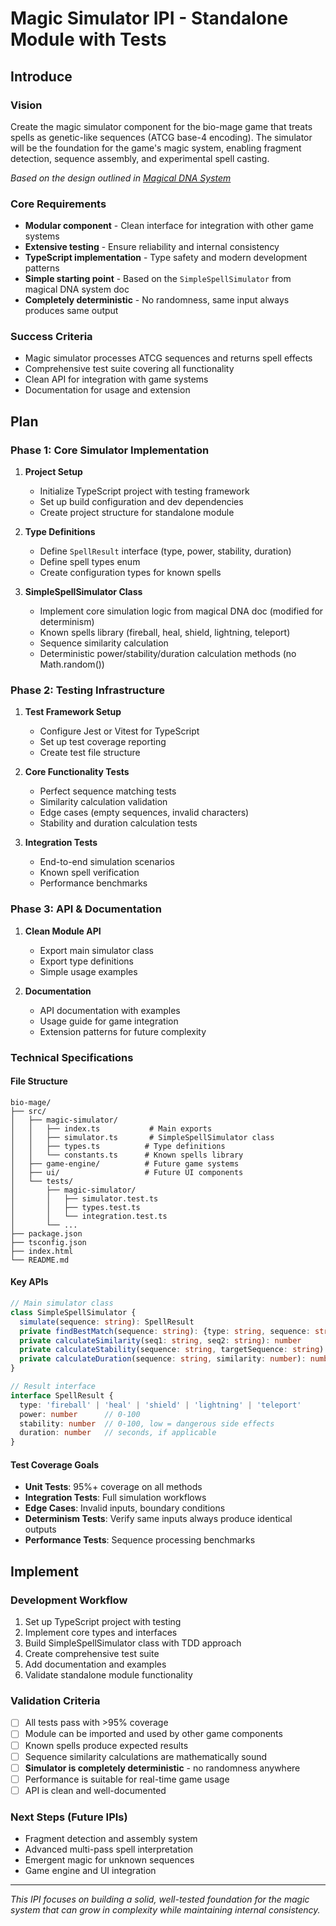 # Magic Simulator IPI - Standalone Module with Tests

## Introduce

### Vision
Create the magic simulator component for the bio-mage game that treats spells as genetic-like sequences (ATCG base-4 encoding). The simulator will be the foundation for the game's magic system, enabling fragment detection, sequence assembly, and experimental spell casting.

*Based on the design outlined in [Magical DNA System](magical_dna_system.md)*

### Core Requirements
- **Modular component** - Clean interface for integration with other game systems
- **Extensive testing** - Ensure reliability and internal consistency 
- **TypeScript implementation** - Type safety and modern development patterns
- **Simple starting point** - Based on the `SimpleSpellSimulator` from magical DNA system doc
- **Completely deterministic** - No randomness, same input always produces same output

### Success Criteria
- Magic simulator processes ATCG sequences and returns spell effects
- Comprehensive test suite covering all functionality
- Clean API for integration with game systems
- Documentation for usage and extension

## Plan

### Phase 1: Core Simulator Implementation
1. **Project Setup**
   - Initialize TypeScript project with testing framework
   - Set up build configuration and dev dependencies
   - Create project structure for standalone module

2. **Type Definitions**
   - Define `SpellResult` interface (type, power, stability, duration)
   - Define spell types enum
   - Create configuration types for known spells

3. **SimpleSpellSimulator Class**
   - Implement core simulation logic from magical DNA doc (modified for determinism)
   - Known spells library (fireball, heal, shield, lightning, teleport)
   - Sequence similarity calculation
   - Deterministic power/stability/duration calculation methods (no Math.random())

### Phase 2: Testing Infrastructure
1. **Test Framework Setup**
   - Configure Jest or Vitest for TypeScript
   - Set up test coverage reporting
   - Create test file structure

2. **Core Functionality Tests**
   - Perfect sequence matching tests
   - Similarity calculation validation
   - Edge cases (empty sequences, invalid characters)
   - Stability and duration calculation tests

3. **Integration Tests**
   - End-to-end simulation scenarios
   - Known spell verification
   - Performance benchmarks

### Phase 3: API & Documentation
1. **Clean Module API**
   - Export main simulator class
   - Export type definitions
   - Simple usage examples

2. **Documentation**
   - API documentation with examples
   - Usage guide for game integration
   - Extension patterns for future complexity

### Technical Specifications

#### File Structure
```
bio-mage/
├── src/
│   ├── magic-simulator/
│   │   ├── index.ts           # Main exports
│   │   ├── simulator.ts       # SimpleSpellSimulator class
│   │   ├── types.ts          # Type definitions
│   │   └── constants.ts      # Known spells library
│   ├── game-engine/          # Future game systems
│   ├── ui/                   # Future UI components
│   └── tests/
│       ├── magic-simulator/
│       │   ├── simulator.test.ts
│       │   ├── types.test.ts
│       │   └── integration.test.ts
│       └── ...
├── package.json
├── tsconfig.json
├── index.html
└── README.md
```

#### Key APIs
```typescript
// Main simulator class
class SimpleSpellSimulator {
  simulate(sequence: string): SpellResult
  private findBestMatch(sequence: string): {type: string, sequence: string}
  private calculateSimilarity(seq1: string, seq2: string): number
  private calculateStability(sequence: string, targetSequence: string): number
  private calculateDuration(sequence: string, similarity: number): number
}

// Result interface
interface SpellResult {
  type: 'fireball' | 'heal' | 'shield' | 'lightning' | 'teleport'
  power: number      // 0-100
  stability: number  // 0-100, low = dangerous side effects  
  duration: number   // seconds, if applicable
}
```

#### Test Coverage Goals
- **Unit Tests**: 95%+ coverage on all methods
- **Integration Tests**: Full simulation workflows
- **Edge Cases**: Invalid inputs, boundary conditions
- **Determinism Tests**: Verify same inputs always produce identical outputs
- **Performance Tests**: Sequence processing benchmarks

## Implement

### Development Workflow
1. Set up TypeScript project with testing
2. Implement core types and interfaces
3. Build SimpleSpellSimulator class with TDD approach
4. Create comprehensive test suite
5. Add documentation and examples
6. Validate standalone module functionality

### Validation Criteria
- [ ] All tests pass with >95% coverage
- [ ] Module can be imported and used by other game components
- [ ] Known spells produce expected results
- [ ] Sequence similarity calculations are mathematically sound
- [ ] **Simulator is completely deterministic** - no randomness anywhere
- [ ] Performance is suitable for real-time game usage
- [ ] API is clean and well-documented

### Next Steps (Future IPIs)
- Fragment detection and assembly system
- Advanced multi-pass spell interpretation
- Emergent magic for unknown sequences
- Game engine and UI integration

---

*This IPI focuses on building a solid, well-tested foundation for the magic system that can grow in complexity while maintaining internal consistency.*
